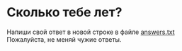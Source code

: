 # Сколько тебе лет?

Напиши свой ответ в новой строке в файле [answers.txt](answers.txt)  
Пожалуйста, не меняй чужие ответы.

